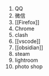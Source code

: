 1. QQ
2. 微信
3. [[Firefox]]
4. Chrome
5. clash
6. [[vscode]]
7. [[obsidian]] 
8. steam
9. lightroom
10. photo shop